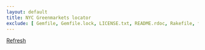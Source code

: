 ```yaml
---
layout: default 
title: NYC Greenmarkets locator
exclude: [ Gemfile, Gemfile.lock, LICENSE.txt, README.rdoc, Rakefile, fixtures, index.md ]
---
```

<script src="fixtures/transformed.json"> </script>
<script src="http://ajax.googleapis.com/ajax/libs/jquery/1.8.1/jquery.min.js"> </script>
<script src="impl.js"> </script>
<script>
window.onload = function() {
	g = Greenmarket(markets,$("#greenmarkets"));
}
</script>
<form id="greenmarkets">
<a href="#" class="refresh"> Refresh</a>
</form>
